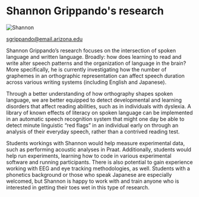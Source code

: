 # Shannon Grippando's research

![Shannon](shannon.png)

[sgrippando@email.arizona.edu](mailto:sgrippando@email.arizona.edu)

Shannon Grippando’s research focuses on the intersection of spoken language and written language. Broadly: how does learning to read and write alter speech patterns and the organization of language in the brain? More specifically, he is currently investigating how the number of graphemes in an orthographic representation can affect speech duration across various writing systems (including English and Japanese).

Through a better understanding of how orthography shapes spoken language, we are better equipped to detect developmental and learning disorders that affect reading abilities, such as in individuals with dyslexia. A library of known effects of literacy on spoken language can be implemented in an automatic speech recognition system that might one day be able to detect minute linguistic “red flags” in an individual early on through an analysis of their everyday speech, rather than a contrived reading test.

Students workings with Shannon would help measure experimental data, such as performing acoustic analyses in Praat. Additionally, students would help run experiments, learning how to code in various experimental software and running participants. There is also potential to gain experience working with EEG and eye tracking methodologies, as well.  Students with a phonetics background or those who speak Japanese are especially welcomed, but Shannon is happy to work with and train anyone who is interested in getting their toes wet in this type of research.
